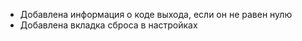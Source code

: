 - Добавлена информация о коде выхода, если он не равен нулю
- Добавлена вкладка сброса в настройках
